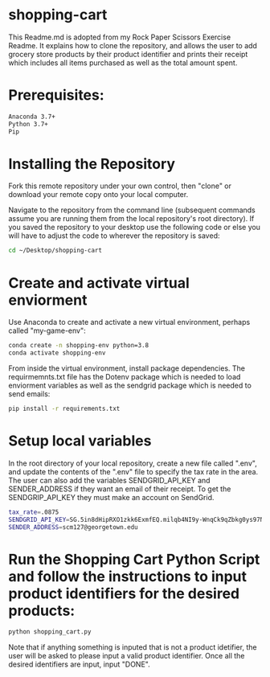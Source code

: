 # shopping-cart
This Readme.md is adopted from my Rock Paper Scissors Exercise Readme.  It explains how to clone the repository, and allows the user to add grocery store products by their product identifier and prints their receipt which includes all items purchased as well as the total amount spent. 

# Prerequisites:
```sh
Anaconda 3.7+
Python 3.7+
Pip
```

# Installing the Repository
Fork this remote repository under your own control, then "clone" or download your remote copy onto your local computer.

Navigate to the repository from the command line (subsequent commands assume you are running them from the local repository's root directory). If you saved the repository to your desktop use the following code or else you will have to adjust the code to wherever the repository is saved:
```sh
cd ~/Desktop/shopping-cart
```
# Create and activate virtual enviorment
Use Anaconda to create and activate a new virtual environment, perhaps called "my-game-env":

```sh
conda create -n shopping-env python=3.8
conda activate shopping-env
```

From inside the virtual environment, install package dependencies. The requirmemnts.txt file has the Dotenv package which is needed to load enviorment variables as well as the sendgrid package which is needed to send emails:
```sh
pip install -r requirements.txt
```
# Setup local variables
In the root directory of your local repository, create a new file called ".env", and update the contents of the ".env" file to specify the tax rate in the area. The user can also add the variables SENDGRID_API_KEY and SENDER_ADDRESS if they want an email of their receipt. To get the SENDGRIP_API_KEY they must make an account on SendGrid. 

```sh
tax_rate=.0875
SENDGRID_API_KEY=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
SENDER_ADDRESS=scm127@georgetown.edu
```

# Run the Shopping Cart Python Script and follow the instructions to input product identifiers for the desired products:
```sh
python shopping_cart.py
```
Note that if anything something is inputed that is not a product idetifier, the user will be asked to please input a valid product identifier.  Once all the desired identifiers are input, input "DONE".

